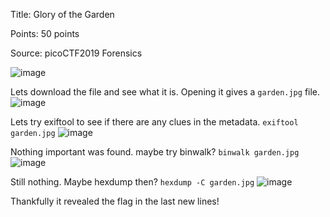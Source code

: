 Title: Glory of the Garden

Points: 50 points

Source: picoCTF2019 Forensics

![image](https://user-images.githubusercontent.com/91729496/235194761-1f2d1692-33ec-4d75-9b56-52d0d0c1c7bf.png)

Lets download the file and see what it is. Opening it gives a `garden.jpg` file.
![image](https://user-images.githubusercontent.com/91729496/235195072-021a0b50-7fed-4ba1-bb0f-4c47fab44645.png)

Lets try exiftool to see if there are any clues in the metadata. `exiftool garden.jpg`
![image](https://user-images.githubusercontent.com/91729496/235195613-b4a92810-bf09-47d7-9f1f-1dcab48d4833.png)

Nothing important was found. maybe try binwalk? `binwalk garden.jpg`
![image](https://user-images.githubusercontent.com/91729496/235196423-a8616f10-c900-4769-a861-4b7adb7849b6.png)

Still nothing. Maybe hexdump then? `hexdump -C garden.jpg`
![image](https://user-images.githubusercontent.com/91729496/235196902-eef77dd9-76dc-483e-ba77-e3d4c8db4be4.png)

Thankfully it revealed the flag in the last new lines!
